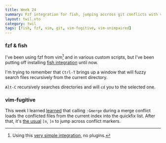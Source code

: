 ```yaml
---
title: Week 24
summary: Fzf integration for fish, jumping accross git conflicts with vim-fugitive.
layout: twil.vto
category: twil
tags: [fish, fzf, vim, git, vim-fugitive, vim-unimpaired]
---
```


### fzf & fish

I've been using fzf from vim[^1] and in various custom scripts, but I've been putting off
installing [fish integration][fzf-fish] until now.

I'm trying to remember that `Ctrl-T` brings up a window that will fuzzy search
files recursively from the current directory.

`Alt-C` recursively searches directories and will `cd` you to the selected one.

### vim-fugitive

This week I learned [learned][gmerge-reddit] that calling `:Gmerge` during a
merge conflict loads the conflicted files from the current index into the
quickfix list. After that, it's [the usual][vim-unimpaired] `[n`, `]n` to jump across conflict
markers.

[gmerge-reddit]: https://www.reddit.com/r/vim/comments/6kfyae/vimfugitive_workflow/djlto95/
[fzf-fish]: https://github.com/fisherman/fzf
[fzf-vim]: https://github.com/mfilej/dotfiles/blob/b4767450fe5498af5f5ff7b14cf7bb665c937286/.vimrc#L13-L14
[vim-unimpaired]: https://github.com/tpope/vim-unimpaired

[^1]: Using this [very simple integration][fzf-vim], no plugins.
